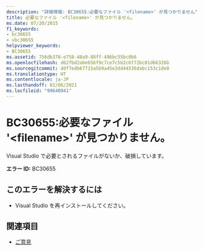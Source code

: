 ```yaml
---
description: "詳細情報: BC30655:必要なファイル '<filename>' が見つかりません"
title: 必要なファイル '<filename>' が見つかりません。
ms.date: 07/20/2015
f1_keywords:
- bc30655
- vbc30655
helpviewer_keywords:
- BC30655
ms.assetid: 756db378-e758-48a9-88ff-496bc55bc0b6
ms.openlocfilehash: d62fbd2a6e656f9c7ce7c5b2c6f72bc01d66326b
ms.sourcegitcommit: ddf7edb67715a5b9a45e3dd44536dabc153c1de0
ms.translationtype: HT
ms.contentlocale: ja-JP
ms.lasthandoff: 02/06/2021
ms.locfileid: "99640941"
---
```

# <a name="bc30655-unable-to-find-required-file-filename"></a>BC30655:必要なファイル '\<filename>' が見つかりません。

Visual Studio で必要とされるファイルがないか、破損しています。

 **エラー ID:** BC30655

## <a name="to-correct-this-error"></a>このエラーを解決するには

- Visual Studio を再インストールしてください。

## <a name="see-also"></a>関連項目

- [ご意見](/visualstudio/ide/feedback-options)
